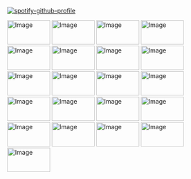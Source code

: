 [![spotify-github-profile](https://spotify-github-profile.kittinanx.com/api/view?uid=312k2hejrji76dyc7cggymrbju2m&cover_image=true&theme=novatorem&show_offline=false&background_color=121212&interchange=false&bar_color=cc2900&bar_color_cover=false)](https://spotify-github-profile.kittinanx.com/api/view?uid=312k2hejrji76dyc7cggymrbju2m&redirect=true)

<img width="99" height="56" alt="Image" src="https://github.com/user-attachments/assets/193e83ba-313e-499f-aff4-94e245a4d19d" />

<img width="99" height="56" alt="Image" src="https://github.com/user-attachments/assets/e5fdbb9e-7f6d-4e63-b391-1d53c9fe003e" />

<img width="99" height="56" alt="Image" src="https://github.com/user-attachments/assets/7e970d93-066d-456c-bca8-448855f8a047" />

<img width="99" height="56" alt="Image" src="https://github.com/user-attachments/assets/e0a43759-6c2e-4025-9755-9435c036eba0" />

<img width="99" height="56" alt="Image" src="https://github.com/user-attachments/assets/f4b727f1-a4bc-4d4f-abb1-95edc2a6ba42" />

<img width="99" height="56" alt="Image" src="https://github.com/user-attachments/assets/1fb32770-9768-4d7a-b7a3-c3bc1437edcb" />

<img width="99" height="56" alt="Image" src="https://github.com/user-attachments/assets/2b28f7a6-6bd0-4789-8e0f-c8b6c71865ca" />

<img width="99" height="56" alt="Image" src="https://github.com/user-attachments/assets/981aba4f-1e88-418a-93bb-c9c77d432eb8" />

<img width="99" height="56" alt="Image" src="https://github.com/user-attachments/assets/ba49140d-bbc3-4b21-942d-928572247485" />

<img width="99" height="56" alt="Image" src="https://github.com/user-attachments/assets/2ac8501c-0520-43cd-9c2f-0f87e8abdf32" />

<img width="99" height="56" alt="Image" src="https://github.com/user-attachments/assets/d4782906-eaad-4c00-81e6-532fbcfe7ed6" />

<img width="99" height="56" alt="Image" src="https://github.com/user-attachments/assets/647f07d8-2ee4-4068-a68b-cacc656426f4" />

<img width="99" height="56" alt="Image" src="https://github.com/user-attachments/assets/55c7e52d-e7e2-4927-a66f-b47aaac7fdd7" />

<img width="99" height="56" alt="Image" src="https://github.com/user-attachments/assets/478bf185-d45f-43df-ad29-f8d6b69fd3af" />

<img width="99" height="56" alt="Image" src="https://github.com/user-attachments/assets/fba78760-afd2-404e-a1c0-6a09cc6c802c" />

<img width="99" height="56" alt="Image" src="https://github.com/user-attachments/assets/ee061015-628c-456a-b770-f57ec39c435f" />

<img width="99" height="56" alt="Image" src="https://github.com/user-attachments/assets/fe35fb9c-27f4-4ed2-b42e-f43dce2d39fc" />

<img width="99" height="56" alt="Image" src="https://github.com/user-attachments/assets/9c172019-7cfe-4427-a0d7-da960f96af68" />



<img width="99" height="56" alt="Image" src="https://github.com/user-attachments/assets/07e76cdb-faa4-4533-ad2e-b1ec0c21be1a" />

<img width="99" height="56" alt="Image" src="https://github.com/user-attachments/assets/14935ef2-b8c0-4283-afbc-81df88cb3ec6" />

<img width="99" height="56" alt="Image" src="https://github.com/user-attachments/assets/9b77fd63-82d0-4f88-b920-3be27eebbc8f" />

